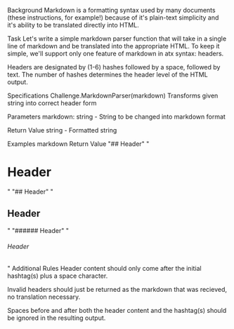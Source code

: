 ﻿Background
Markdown is a formatting syntax used by many documents (these instructions, for example!) because of it's plain-text simplicity and it's ability to be translated directly into HTML.

Task
Let's write a simple markdown parser function that will take in a single line of markdown and be translated into the appropriate HTML. To keep it simple, we'll support only one feature of markdown in atx syntax: headers.

Headers are designated by (1-6) hashes followed by a space, followed by text. The number of hashes determines the header level of the HTML output.

Specifications
Challenge.MarkdownParser(markdown)
Transforms given string into correct header form

Parameters
markdown: string - String to be changed into markdown format

Return Value
string - Formatted string

Examples
markdown	Return Value
"## Header"	"<h1>Header</h1>"
"## Header"	"<h2>Header</h2>"
"###### Header"	"<h6>Header</h6>"
Additional Rules
Header content should only come after the initial hashtag(s) plus a space character.

Invalid headers should just be returned as the markdown that was recieved, no translation necessary.

Spaces before and after both the header content and the hashtag(s) should be ignored in the resulting output.
